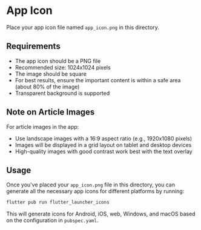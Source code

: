 # App Icon

Place your app icon file named `app_icon.png` in this directory.

## Requirements

- The app icon should be a PNG file
- Recommended size: 1024x1024 pixels
- The image should be square
- For best results, ensure the important content is within a safe area (about 80% of the image)
- Transparent background is supported

## Note on Article Images

For article images in the app:
- Use landscape images with a 16:9 aspect ratio (e.g., 1920x1080 pixels)
- Images will be displayed in a grid layout on tablet and desktop devices
- High-quality images with good contrast work best with the text overlay

## Usage

Once you've placed your `app_icon.png` file in this directory, you can generate all the necessary app icons for different platforms by running:

```bash
flutter pub run flutter_launcher_icons
```

This will generate icons for Android, iOS, web, Windows, and macOS based on the configuration in `pubspec.yaml`.
